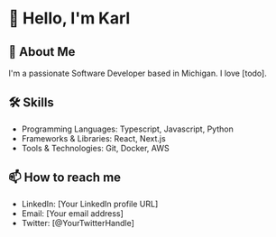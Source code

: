 # 👋 Hello, I'm Karl

## 🚀 About Me
I'm a passionate Software Developer based in Michigan. I love [todo].

## 🛠 Skills
- Programming Languages: Typescript, Javascript, Python
- Frameworks & Libraries: React, Next.js
- Tools & Technologies: Git, Docker, AWS


## 📫 How to reach me
- LinkedIn: [Your LinkedIn profile URL]
- Email: [Your email address]
- Twitter: [@YourTwitterHandle]
